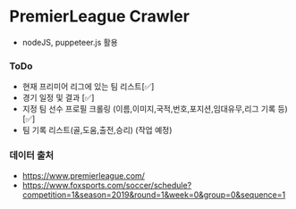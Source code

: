# PremierLeague Crawler

- nodeJS, puppeteer.js 활용

### ToDo

- 현재 프리미어 리그에 있는 팀 리스트[✅]
- 경기 일정 및 결과 [✅]
- 지정 팀 선수 프로필 크롤링 (이름,이미지,국적,번호,포지션,임대유무,리그 기록 등) [✅]
- 팀 기록 리스트(골,도움,출전,승리) (작업 예정)

### 데이터 출처

- https://www.premierleague.com/
- https://www.foxsports.com/soccer/schedule?competition=1&season=2019&round=1&week=0&group=0&sequence=1
